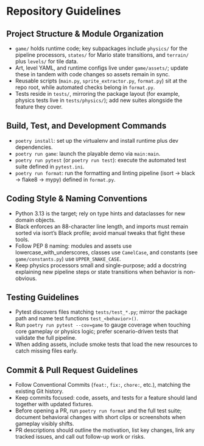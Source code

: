 # Repository Guidelines

## Project Structure & Module Organization

- `game/` holds runtime code; key subpackages include `physics/` for the pipeline processors, `states/` for Mario state transitions, and `terrain/` plus `levels/` for tile data.
- Art, level YAML, and runtime configs live under `game/assets/`; update these in tandem with code changes so assets remain in sync.
- Reusable scripts (`main.py`, `sprite_extractor.py`, `format.py`) sit at the repo root, while automated checks belong in `format.py`.
- Tests reside in `tests/`, mirroring the package layout (for example, physics tests live in `tests/physics/`); add new suites alongside the feature they cover.

## Build, Test, and Development Commands

- `poetry install`: set up the virtualenv and install runtime plus dev dependencies.
- `poetry run game`: launch the playable demo via `main:main`.
- `poetry run pytest` (or `poetry run test`): execute the automated test suite defined in `pytest.ini`.
- `poetry run format`: run the formatting and linting pipeline (isort → black → flake8 → mypy) defined in `format.py`.

## Coding Style & Naming Conventions

- Python 3.13 is the target; rely on type hints and dataclasses for new domain objects.
- Black enforces an 88-character line length, and imports must remain sorted via isort’s Black profile; avoid manual tweaks that fight these tools.
- Follow PEP 8 naming: modules and assets use lowercase_with_underscores, classes use `CamelCase`, and constants (see `game/constants.py`) use `UPPER_SNAKE_CASE`.
- Keep physics processors small and single-purpose; add a docstring explaining new pipeline steps or state transitions when behavior is non-obvious.

## Testing Guidelines

- Pytest discovers files matching `tests/test_*.py`; mirror the package path and name test functions `test_<behavior>()`.
- Run `poetry run pytest --cov=game` to gauge coverage when touching core gameplay or physics logic; prefer scenario-driven tests that validate the full pipeline.
- When adding assets, include smoke tests that load the new resources to catch missing files early.

## Commit & Pull Request Guidelines

- Follow Conventional Commits (`feat:`, `fix:`, `chore:`, etc.), matching the existing Git history.
- Keep commits focused: code, assets, and tests for a feature should land together with updated fixtures.
- Before opening a PR, run `poetry run format` and the full test suite; document behavioral changes with short clips or screenshots when gameplay visibly shifts.
- PR descriptions should outline the motivation, list key changes, link any tracked issues, and call out follow-up work or risks.
